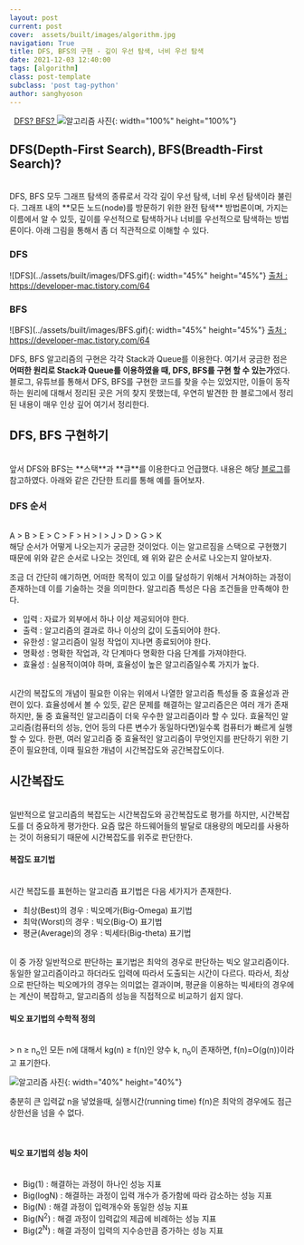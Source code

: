 ```yaml
---
layout: post
current: post
cover:  assets/built/images/algorithm.jpg
navigation: True
title: DFS, BFS의 구현 - 깊이 우선 탐색, 너비 우선 탐색
date: 2021-12-03 12:40:00
tags: [algorithm]
class: post-template
subclass: 'post tag-python'
author: sanghyoson
---
```

<i class="fa fa-search">&nbsp;</i> 
<a href='https://namu.wiki/w/DFS'> DFS? </a>
<a href='https://namu.wiki/w/BFS'> BFS? </a>
![알고리즘 사진](../assets/built/images/algorithm.jpg){: width="100%" height="100%"}

<h2>DFS(Depth-First Search), BFS(Breadth-First Search)?</h2>
<br/>
DFS, BFS 모두 그래프 탐색의 종류로서 각각 깊이 우선 탐색, 너비 우선 탐색이라 불린다. 그래프 내의 **모든 노드(node)를 방문하기 위한 완전 탐색** 방법론이며, 가지는 이름에서 알 수 있듯, 깊이를 우선적으로 탐색하거나 너비를 우선적으로 탐색하는 방법론이다. 아래 그림을 통해서 좀 더 직관적으로 이해할 수 있다.

<h3>DFS</h3>
![DFS](../assets/built/images/DFS.gif){: width="45%" height="45%"}
<a href='https://developer-mac.tistory.com/64'> 출처 : https://developer-mac.tistory.com/64 </a>

<h3>BFS</h3>
![BFS](../assets/built/images/BFS.gif){: width="45%" height="45%"}
<a href='https://developer-mac.tistory.com/64'> 출처 : https://developer-mac.tistory.com/64 </a>


DFS, BFS 알고리즘의 구현은 각각 Stack과 Queue를 이용한다. 여기서 궁금한 점은 **어떠한 원리로 Stack과 Queue를 이용하였을 때, DFS, BFS를 구현 할 수 있는가**였다. 블로그, 유튜브를 통해서 DFS, BFS를 구현한 코드를 찾을 수는 있었지만, 이들이 동작하는 원리에 대해서 정리된 곳은 거의 찾지 못했는데, 우연히 발견한 한 블로그에서 정리된 내용이 매우 인상 깊어 여기서 정리한다. 

<h2>DFS, BFS 구현하기</h2>
<br/>
앞서 DFS와 BFS는 **스택**과 **큐**를 이용한다고 언급했다. 내용은 해당 <a href='https://jeinalog.tistory.com/18'> 블로그</a>를 참고하였다. 아래와 같은 간단한 트리를 통해 예를 들어보자.

<h3>DFS 순서</h3>
<br/>
A > B > E > C > F > H > I > J > D > G > K
<br/>
해당 순서가 어떻게 나오는지가 궁금한 것이었다. 이는 알고르짐을 스택으로 구현했기 때문에 위와 같은 순서로 나오는 것인데, 왜 위와 같은 순서로 나오는지 알아보자.




조금 더 간단히 얘기하면, 어떠한 목적이 있고 이를 달성하기 위해서 거쳐야하는 과정이 존재하는데 이를 기술하는 것을 의미한다. 알고리즘 특성은 다음 조건들을 만족해야 한다.

<ul class = 'data-contents'>
<li>입력 : 자료가 외부에서 하나 이상 제공되어야 한다.</li>
<li>출력 : 알고리즘의 결과로 하나 이상의 값이 도출되어야 한다.</li>
<li>유한성 : 알고리즘이 일정 작업이 지나면 종료되어야 한다. </li>
<li>명확성 : 명확한 작업과, 각 단계마다 명확한 다음 단계를 가져야한다. </li>
<li>효율성 : 실용적이여야 하며, 효율성이 높은 알고리즘일수록 가지가 높다. </li>
</ul>
<br/>
시간의 복잡도의 개념이 필요한 이유는 위에서 나열한 알고리즘 특성들 중 효율성과 관련이 있다. 효율성에서 볼 수 있듯, 같은 문제를 해결하는 알고리즘은은 여러 개가 존재하지만, 둘 중 효율적인 알고리즘이 더욱 우수한 알고리즘이라 할 수 있다. 효율적인 알고리즘(컴퓨터의 성능, 언어 등의 다른 변수가 동일하다면)일수록 컴퓨터가 빠르게 실행할 수 있다. 한편, 여러 알고리즘 중 효율적인 알고리즘이 무엇인지를 판단하기 위한 기준이 필요한데, 이때 필요한 개념이 시간복잡도와 공간복잡도이다.


<br/>
<h2>시간복잡도</h2>
<br/>
일반적으로 알고리즘의 복잡도는 시간복잡도와 공간복잡도로 평가를 하지만, 시간복잡도를 더 중요하게 평가한다. 요즘 많은 하드웨어들의 발달로 대용량의 메모리를 사용하는 것이 허용되기 때문에 시간복잡도를 위주로 판단한다.

<h4>복잡도 표기법</h4>
<br/>
시간 복잡도를 표현하는 알고리즘 표기법은 다음 세가지가 존재한다. 
<br/>
<ul class = 'data-contents'>
    <li>최상(Best)의 경우 : 빅오메가(Big-Omega) 표기법</li>
    <li>최악(Worst)의 경우 : 빅오(Big-O) 표기법</li>
    <li>평균(Average)의 경우 : 빅세타(Big-theta) 표기법</li>
</ul>
<br/>
이 중 가장 일반적으로 판단하는 표기법은 최악의 경우로 판단하는 빅오 알고리즘이다. 동일한 알고리즘이라고 하더라도 입력에 따라서 도출되는 시간이 다르다.
따라서, 최상으로 판단하는 빅오메가의 경우는 의미없는 결과이며, 평균을 이용하는 빅세타의 경우에는 계산이 복잡하고, 알고리즘의 성능을 직접적으로 비교하기 쉽지 않다.

<br/>
<h4>빅오 표기법의 수학적 정의</h4>
<br/>
> n ≥ n<sub>o</sub>인 모든 n에 대해서 kg(n) ≥ f(n)인 양수 k, n<sub>o</sub>이 존재하면,  f(n)=O(g(n))이라고 표기한다.

![알고리즘 사진](../assets/built/images/time_complexity_bigo.png){: width="40%" height="40%"}

충분히 큰 입력값 n을 넣었을때, 실행시간(running time) f(n)은 최악의 경우에도 점근 상한선을 넘을 수 없다.

<br/>
<h4>빅오 표기법의 성능 차이</h4>
<ul class = 'data-contents'>
<br/>
    <li>Big(1) : 해결하는 과정이 하나인 성능 지표</li>
    <li>Big(logN) : 해결하는 과정이 입력 개수가 증가함에 따라 감소하는 성능 지표</li>
    <li>Big(N) : 해결 과정이 입력개수와 동일한 성능 지표</li>
    <li>Big(N<sup>2</sup>) : 해결 과정이 입력값의 제곱에 비례하는 성능 지표</li>
    <li>Big(2<sup>N</sup>) : 해결 과정이 입력의 지수승만큼 증가하는 성능 지표</li>
</ul>
<br/>